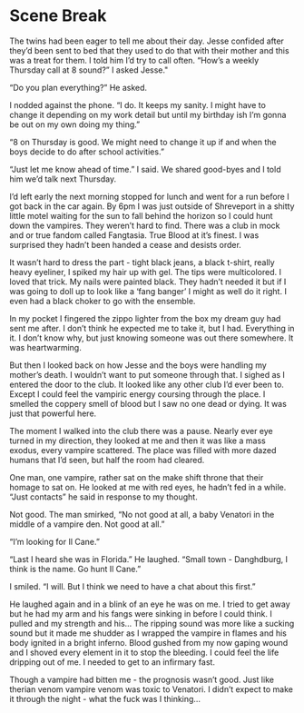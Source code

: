 #  Scene Break

The twins had been eager to tell me about their day. Jesse confided after they’d
been sent to bed that they used to do that with their mother and this was a
treat for them. I told him I’d try to call often. “How’s a weekly Thursday call
at 8 sound?” I asked Jesse."

“Do you plan everything?” He asked.

I nodded against the phone. “I do. It keeps my sanity. I might have to change it
depending on my work detail but until my birthday ish I’m gonna be out on my own
doing my thing.”

“8 on Thursday is good. We might need to change it up if and when the boys
decide to do after school activities.”

“Just let me know ahead of time.” I said. We shared good-byes and I told him
we’d talk next Thursday.

I’d left early the next morning stopped for lunch and went for a run before I
got back in the car again. By 6pm I was just outside of Shreveport in a shitty
little motel waiting for the sun to fall behind the horizon so I could hunt down
the vampires. They weren’t hard to find. There was a club in mock and or true
fandom called Fangtasia. True Blood at it’s finest. I was surprised they hadn’t
been handed a cease and desists order.

It wasn’t hard to dress the part - tight black jeans, a black t-shirt, really
heavy eyeliner, I spiked my hair up with gel. The tips were multicolored. I
loved that trick. My nails were painted black. They hadn’t needed it but if I
was going to doll up to look like a ‘fang banger’ I might as well do it right. I
even had a black choker to go with the ensemble.

In my pocket I fingered the zippo lighter from the box my dream guy had sent me
after. I don’t think he expected me to take it, but I had. Everything in it. I
don’t know why, but just knowing someone was out there somewhere. It was
heartwarming.

But then I looked back on how Jesse and the boys were handling my mother’s
death. I wouldn’t want to put someone through that. I sighed as I entered the
door to the club. It looked like any other club I’d ever been to. Except I could
feel the vampiric energy coursing through the place. I smelled the coppery smell
of blood but I saw no one dead or dying. It was just that powerful here.

The moment I walked into the club there was a pause. Nearly ever eye turned in
my direction, they looked at me and then it was like a mass exodus, every
vampire scattered. The place was filled with more dazed humans that I’d seen,
but half the room had cleared.

One man, one vampire, rather sat on the make shift throne that their homage to
sat on. He looked at me with red eyes, he hadn’t fed in a while. “Just contacts”
he said in response to my thought.

Not good. The man smirked, “No not good at all, a baby Venatori in the middle of
a vampire den. Not good at all.”

“I’m looking for Il Cane.”

“Last I heard she was in Florida.” He laughed. “Small town - Danghdburg, I think
is the name. Go hunt Il Cane.”

I smiled. “I will. But I think we need to have a chat about this first.”

He laughed again and in a blink of an eye he was on me. I tried to get away but
he had my arm and his fangs were sinking in before I could think. I pulled and
my strength and his… The ripping sound was more like a sucking sound but it made
me shudder as I wrapped the vampire in flames and his body ignited in a bright
inferno. Blood gushed from my now gaping wound and I shoved every element in it
to stop the bleeding. I could feel the life dripping out of me. I needed to get
to an infirmary fast.

Though a vampire had bitten me - the prognosis wasn’t good. Just like therian
venom vampire venom was toxic to Venatori. I didn’t expect to make it through
the night - what the fuck was I thinking…


<!--stackedit_data:
eyJoaXN0b3J5IjpbMjAwMzA4Mzk1OF19
-->
